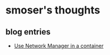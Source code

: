 # smoser's thoughts

## blog entries
 * [Use Network Manager in a container](blog/network-manager-in-container.md)
